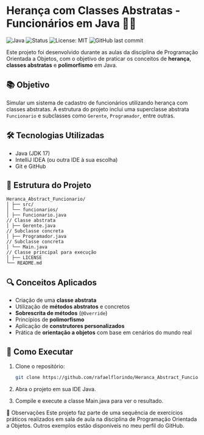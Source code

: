 # Herança com Classes Abstratas - Funcionários em Java 🧑‍💼

![Java](https://img.shields.io/badge/Java-ED8B00?style=for-the-badge&logo=java&logoColor=white)
![Status](https://img.shields.io/badge/Status-Em%20Desenvolvimento-yellow?style=for-the-badge)
![License: MIT](https://img.shields.io/badge/License-MIT-blue.svg?style=for-the-badge)
![GitHub last commit](https://img.shields.io/github/last-commit/rafaelflorindo/Heranca_Abstract_Funcionario?style=for-the-badge)

Este projeto foi desenvolvido durante as aulas da disciplina de Programação Orientada a Objetos, com o objetivo de praticar os conceitos de **herança**, **classes abstratas** e **polimorfismo** em Java.

## 📚 Objetivo

Simular um sistema de cadastro de funcionários utilizando herança com classes abstratas. A estrutura do projeto inclui uma superclasse abstrata `Funcionario` e subclasses como `Gerente`, `Programador`, entre outras.

## 🛠️ Tecnologias Utilizadas

- Java (JDK 17)
- IntelliJ IDEA (ou outra IDE à sua escolha)
- Git e GitHub

## 🧱 Estrutura do Projeto

```
Heranca_Abstract_Funcionario/ 
│ ├── src/
│ └── funcionarios/
│ ├── Funcionario.java
// Classe abstrata
│ ├── Gerente.java
// Subclasse concreta
│ ├── Programador.java
// Subclasse concreta
│ └── Main.java
// Classe principal para execução
│ ├── LICENSE
└── README.md
```

## 🔍 Conceitos Aplicados

- Criação de uma **classe abstrata**
- Utilização de **métodos abstratos** e concretos
- **Sobrescrita de métodos** (`@Override`)
- Princípios de **polimorfismo**
- Aplicação de **construtores personalizados**
- Prática de **orientação a objetos** com base em cenários do mundo real

## 🚀 Como Executar

1. Clone o repositório:
   ```bash
   git clone https://github.com/rafaelflorindo/Heranca_Abstract_Funcionario.git
2. Abra o projeto em sua IDE Java.

3. Compile e execute a classe Main.java para ver o resultado.

📌 Observações
Este projeto faz parte de uma sequência de exercícios práticos realizados em sala de aula na disciplina de Programação Orientada a Objetos. Outros exemplos estão disponíveis no meu perfil do GitHub.
